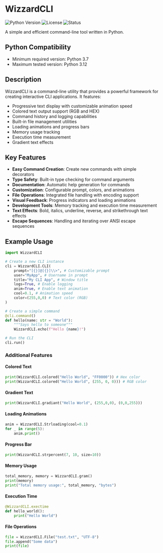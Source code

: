 # WizzardCLI
![Python Version](https://img.shields.io/badge/python-3.8+-blue.svg)
![License](https://img.shields.io/badge/license-MIT-green.svg)
![Status](https://img.shields.io/badge/status-active-success.svg)

A simple and efficient command-line tool written in Python.

## Python Compatibility

- Minimum required version: Python 3.7
- Maximum tested version: Python 3.12

## Description

WizzardCLI is a command-line utility that provides a powerful framework for creating interactive CLI applications. It features:

- Progressive text display with customizable animation speed
- Colored text output support (RGB and HEX)
- Command history and logging capabilities
- Built-in file management utilities
- Loading animations and progress bars
- Memory usage tracking
- Execution time measurement
- Gradient text effects

## Key Features

- **Easy Command Creation**: Create new commands with simple decorators
- **Type Safety**: Built-in type checking for command arguments
- **Documentation**: Automatic help generation for commands
- **Customization**: Configurable prompt, colors, and animations
- **File Operations**: Integrated file handling with encoding support
- **Visual Feedback**: Progress indicators and loading animations
- **Development Tools**: Memory tracking and execution time measurement
- **Text Effects**: Bold, italics, underline, reverse, and strikethrough text effects
- **Escape Sequences**: Handling and iterating over ANSI escape sequences

## Example Usage
```python
import WizzardCLI

# Create a new CLI instance
cli = WizzardCLI.CLI(
    prompt="[{}]@[{}]\\>", # Customizable prompt
    user="MyApp", # Username in prompt
    title="My CLI App", # Window title
    logs=True, # Enable logging
    anim=True, # Enable text animation
    cool=0.1, # Animation speed
    color=(255,0,0) # Text color (RGB)
)

# Create a simple command
@cli.command()
def hello(name: str = "World"):
    """Says hello to someone"""
    WizzardCLI.echo(f"Hello {name}!")

# Run the CLI
cli.run()
```

### Additional Features

#### Colored Text
```python
print(WizzardCLI.colored("Hello World", "FF0000")) # Hex color
print(WizzardCLI.colored("Hello World", (255, 0, 0))) # RGB color
```

#### Gradient Text
```python
print(WizzardCLI.gradiant("Hello World", (255,0,0), (0,0,255)))
```

#### Loading Animations
```python
anim = WizzardCLI.Strloading(cool=0.1)
for _ in range(5):
    anim.print()
```

#### Progress Bar
```python
print(WizzardCLI.strpercent(7, 10, size=10))
```

#### Memory Usage
```python
total_memory, memory = WizzardCLI.gram()
print(memory)
print("Total memory usage:", total_memory, "bytes")
```

#### Execution Time
```python
@WizzardCLI.exectime
def hello_world():
    print("Hello World")
```

#### File Operations
```python
file = WizzardCLI.File("test.txt", "UTF-8")
file.append("Some data")
print(file)
```
